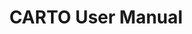 ---
title: CARTO User Manual
description: "Connect your data warehouse and create amazing maps with CARTO tools"
icon: "/img/icons/Workspace.png"

url: carto-user-manual
indexPage: "overview/getting-started.md"

cascade:
  basePath: carto-user-manual
  menu:
    - identifier: "carto-user-manual-menu"
    - title: "Overview"
      folder:
        - title: "Getting started"
          # TO DO - "Glossary"
          # TO DO - "Getting help"
    - title: "Maps"
      folder:
        - title: "Introduction"
        - title: "Add source"
        #- title: "View data table"
        - title: "Map settings"
        - title: "Map styles"
        - title: "Map view modes"
        - title: "SQL Analyses"
        - title: "Feature selection tool"
        - title: "Address search bar"
        - title: "Exporting data"
        - title: "Duplicating maps"
        - title: "Deleting maps"
        - title: "Publishing and sharing maps"
        - title: "Performance considerations"
    - title: "Data Explorer"
      folder:
        - title: "Introduction"
        #- title: "Adding your first connection"
        - title: "Creating a map from your data"  
        - title: "Creating a tileset from your data"  
        - title: "Importing data"
        - title: "Geocoding data"
    - title: "Data Observatory"
      folder:
        - title: "Introduction"
    - title: "Connections" 
      folder:
        - title: "Introduction"
        - title: "CARTO Data Warehouse"
        - title: "Creating a connection"
        - title: "Editing a connection"
        - title: "Sharing a connection"
        - title: "Deleting a connection"
    - title: "Applications"
      folder:
        - title: "Accessing applications"
    - title: "Settings" 
      folder:
        - title: "Configuring your organization"
        #- title: "Your subscription"
        - title: "Managing registered apps"
        - title: "Inviting users to your organization"
        - title: "Managing user roles"
        - title: "Deleting your organization"
    - title: "Developers" 
      folder:
        - title: "CARTO for developers"
    - title: "Tutorials"

---